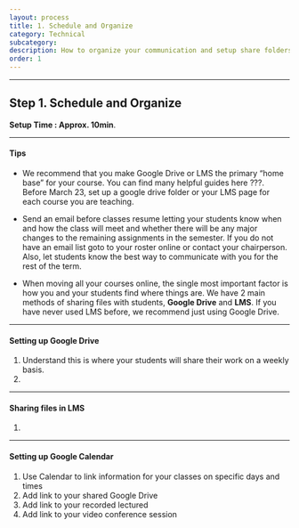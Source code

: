 ```yaml
---
layout: process
title: 1. Schedule and Organize
category: Technical
subcategory: 
description: How to organize your communication and setup share folders
order: 1
---
```


<hr class="homebreak">

## Step 1. Schedule and Organize
**Setup Time : Approx. 10min**.

------

#### Tips



- We recommend that you make Google Drive or LMS the primary “home base” for your course. You can find many helpful guides here ???. Before March 23, set up a google drive folder or your LMS page for each course you are teaching.
  
- Send an email before classes resume letting your students know when and how the class will meet and whether there will be any major changes to the remaining assignments in the semester. If you do not have an email list goto to your roster online or contact your chairperson. Also, let students know the best way to communicate with you for the rest of the term.
  
- When moving all your courses online, the single most important factor is how you and your students find where things are. We have 2 main methods of sharing files with students, **Google Drive** and **LMS**. If you have never used LMS before, we recommend just using Google Drive.  

------



#### Setting up Google Drive

1. Understand this is where your students will share their work on a weekly basis. 
2. 

------



#### Sharing files in LMS

1. 

------




#### Setting up Google Calendar

1. Use Calendar to link information for your classes on specific days and times
2. Add link to your shared Google Drive 
3. Add link to your recorded lectured
4. Add link to your video conference session



